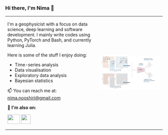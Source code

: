 ### Hi there, I'm Nima 👋

<table border="0">
 <tr>
    <td>

I'm a geophysicist with a focus on data science, deep learning and software development.
I mainly write codes using Python, PyTorch and Bash, and currently learning Julia.

Here is some of the stuff I enjoy doing:
- Time-series analysis
- Data visualisation
- Exploratory data analysis
- Bayesian statistics

📫 You can reach me at: nima.nooshiri@gmail.com

🔗 **I'm also on:**
<p align="left">
  <a href="https://twitter.com/nimanzik" target="_blank"><img align="center" src="https://raw.githubusercontent.com/rahuldkjain/github-profile-readme-generator/master/src/images/icons/Social/twitter.svg" height="30" width="40" /></a>
  <a href="https://www.linkedin.com/in/nima-nooshiri/" target="_blank"><img align="center" src="https://raw.githubusercontent.com/rahuldkjain/github-profile-readme-generator/master/src/images/icons/Social/linked-in-alt.svg" height="30" width="30" /></a>
</p>
    </td>
    <td>
      <a href="https://github.com/nimanzik/Eadet-ConvNet.git" target="_blank"><img src="./model_2.png" width="1700" align="right"/></a>
    </td>
 </tr>
</table>
